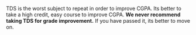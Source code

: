 TDS is the worst subject to repeat in order to improve CGPA.
Its better to take a high credit, easy course to improve CGPA. **We never
recommend taking TDS for grade improvement.** If you have passed it, its
better to move on.